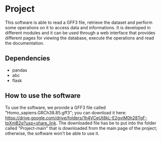 # Project

This software is able to read a GFF3 file, retrieve the dataset and perform some operations on it to access data and informations.
It is developed in different modules and it can be used through a web interface that provides different pages for viewing the database, execute the operations and read the documentation.

Dependencies
------------
- pandas
- abc
- flask

How to use the software
---
To use the software, we provide a GFF3 file called "Homo_sapiens.GRCh38.85.gff3"; you can download it here: https://drive.google.com/drive/folders/1h4VCeUt8kL-E2gviM0h28TgF-tpXmB2q?usp=share_link. The downloaded file has be to put into the folder called "Project-main" that is downloaded from the main page of the project; otherwise, the software won't be able to use it.
